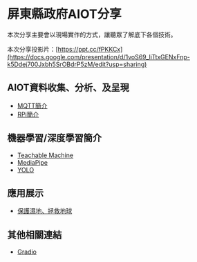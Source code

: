 # 屏東縣政府AIOT分享

本次分享主要會以現場實作的方式，讓聽眾了解底下各個技術。

本次分享投影片：[https://ppt.cc/fPKKCx](https://docs.google.com/presentation/d/1voS69_liTtxGENxFnp-k5Ddej700Jxbh5SrOBdrP5zM/edit?usp=sharing)

## AIOT資料收集、分析、及呈現

* [MQTT簡介](https://www.youtube.com/watch?v=yOMCKMpQsQg&t=3s)
* [RPi簡介](https://github.com/victorgau/khpy_rpi_intro)

## 機器學習/深度學習簡介

* [Teachable Machine](https://teachablemachine.withgoogle.com/)
* [MediaPipe](https://google.github.io/mediapipe/)
* [YOLO](https://pypi.org/project/yolov5/)

## 應用展示

* [保護濕地、拯救地球](https://github.com/victorgau/wetland_opendata)

## 其他相關連結

* [Gradio](https://gradio.app/)